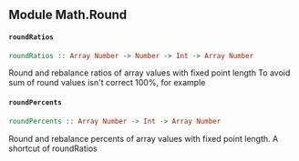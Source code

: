 ## Module Math.Round

#### `roundRatios`

``` purescript
roundRatios :: Array Number -> Number -> Int -> Array Number
```

Round and rebalance ratios of array values with fixed point length
To avoid sum of round values isn't correct 100%, for example 

#### `roundPercents`

``` purescript
roundPercents :: Array Number -> Int -> Array Number
```

Round and rebalance percents of array values with fixed point length.
A shortcut of roundRatios 


